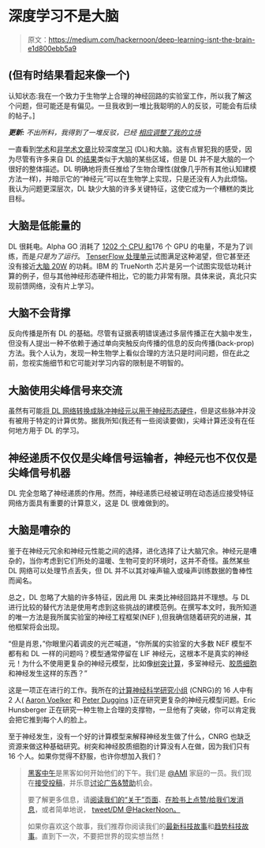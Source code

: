 # 深度学习不是大脑

> 原文：<https://medium.com/hackernoon/deep-learning-isnt-the-brain-e1d800ebb5a9>

## (但有时结果看起来像一个)

认知状态:我在一个致力于生物学上合理的神经回路的实验室工作，所以我了解这个问题，但可能还是有偏见。一旦我收到一堆比我聪明的人的反驳，可能会有后续的帖子。]

***更新:*** *不出所料，我得到了一堆反驳，已经* [*相应调整了我的立场*](/@seanaubin/deep-learning-is-almost-the-brain-3aaecd924f3d)

一直看到[学术](http://biorxiv.org/content/biorxiv/early/2016/08/23/071076.full.pdf)和[非学术文章](http://timdettmers.com/2015/07/27/brain-vs-deep-learning-singularity/)比较深度[学习](https://hackernoon.com/tagged/learning) (DL)和大脑。这有点冒犯我的感受，因为尽管有许多来自 DL 的[结果](http://www.pnas.org/content/111/23/8619.abstract)类似于大脑的某些区域，但是 DL 并不是大脑的一个很好的整体描述。DL 明确地将责任推给了生物合理性(就像几乎所有其他认知建模方法一样)，并暗示它的“神经元”可以在生物学上实现，只是还没有人为此烦恼。我认为问题更深层次，DL 缺少大脑的许多关键特征，这使它成为一个糟糕的类比目标。

## 大脑是低能量的

DL 很耗电。Alpha GO 消耗了 [1202 个 CPU 和](https://www.tastehit.com/blog/google-deepmind-alphago-how-it-works/)176 个 GPU 的电量，不是为了训练，而是*只是为了运行*。 [TenserFlow 处理单元](https://cloudplatform.googleblog.com/2016/05/Google-supercharges-machine-learning-tasks-with-custom-chip.html)试图满足这种渴望，但它甚至还没有接近[大脑 20W](http://cogsci.stackexchange.com/q/12750/4397) 的功耗。IBM 的 TrueNorth 芯片是另一个试图实现低功耗计算的例子，但与其他神经形态硬件相比，它的能力非常有限。具体来说，真北只实现前馈网络，没有片上学习。

## 大脑不会背撑

反向传播是所有 DL 的基础。尽管有证据表明错误通过多层传播正在大脑中发生，但没有人提出一种不依赖于通过单向突触反向传播的信息的反向传播(back-prop)方法。我个人认为，发现一种生物学上看似合理的方法只是时间问题，但在此之前，忽视实施细节和它可能对学习内容的限制是不明智的。

## 大脑使用尖峰信号来交流

虽然有可能[将 DL 网络转换成脉冲神经元以用于神经形态硬件](https://arxiv.org/abs/1510.08829)，但是这些脉冲并没有被用于特定的计算优势。据我所知(我还有一些阅读要做)，尖峰计算还没有在任何地方用于 DL 的学习。

## 神经递质不仅仅是尖峰信号运输者，神经元也不仅仅是尖峰信号机器

DL 完全忽略了神经递质的作用。然而，神经递质已经被证明在动态适应接受特征网络方面具有重要的计算意义，这是 DL 很难做到的。

## 大脑是嘈杂的

鉴于在神经元冗余和神经元性能之间的选择，进化选择了让大脑冗余。神经元是嘈杂的，当你考虑到它们所处的温暖、生物可变的环境时，这并不奇怪。虽然某些 DL 网络可以处理节点丢失，但 DL 并不以其对噪声输入或噪声训练数据的鲁棒性而闻名。

总之，DL 忽略了大脑的许多特征，因此用 DL 来类比神经回路并不理想。与 DL 进行比较的替代方法是使用考虑到这些挑战的建模范例。在撰写本文时，我所知道的唯一方法是我所属实验室的神经工程框架(NEF ),但我确信随着研究的进展，其他框架将会出现。

“但是肖恩，”你眼里闪着调皮的光芒喊道，“你所属的实验室的大多数 NEF 模型不都有和 DL 一样的问题吗？模型通常停留在 LIF 神经元，这根本不是真实的神经元！为什么不使用更复杂的神经元模型，比如像[树突计算](http://pub.ist.ac.at/Pubs/courses/AY1314/MolandCellNeuro_S14/files/Stuart%20et%20al_Dendrites_Chapter16.pdf)，多室神经元、[胶质细胞](http://www.cell.com/trends/immunology/abstract/S1471-4906%2815%2900200-8)和神经发生这样的东西？”

这是一项正在进行的工作。我所在的[计算神经科学研究小组](http://compneuro.uwaterloo.ca/index.html) (CNRG)的 16 人中有 2 人( [Aaron Voelker](http://compneuro.uwaterloo.ca/people/aaron-russell-voelker.html) 和 [Peter Duggins](http://compneuro.uwaterloo.ca/people/peter-duggins.html) )正在研究更复杂的神经元模型问题。Eric Hunsberger 正在研究一种生物上合理的支撑物，一旦他有了突破，你可以肯定我会把它推到每个人的脸上。

至于神经发生，没有一个好的计算模型来解释神经发生做了什么，CNRG 也缺乏资源来做这种基础研究。树突和神经胶质细胞的计算没有人在做，因为我们只有 16 个人。如果你觉得不舒服，也许你想加入我们？

> [黑客中午](http://bit.ly/Hackernoon)是黑客如何开始他们的下午。我们是 [@AMI](http://bit.ly/atAMIatAMI) 家庭的一员。我们现在[接受投稿](http://bit.ly/hackernoonsubmission)，并乐意[讨论广告&赞助](mailto:partners@amipublications.com)机会。
> 
> 要了解更多信息，请[阅读我们的“关于”页面](https://goo.gl/4ofytp)、[在脸书上点赞/给我们发消息](http://bit.ly/HackernoonFB)，或者简单地说， [tweet/DM @HackerNoon。](https://goo.gl/k7XYbx)
> 
> 如果你喜欢这个故事，我们推荐你阅读我们的[最新科技故事](http://bit.ly/hackernoonlatestt)和[趋势科技故事](https://hackernoon.com/trending)。直到下一次，不要把世界的现实想当然！
